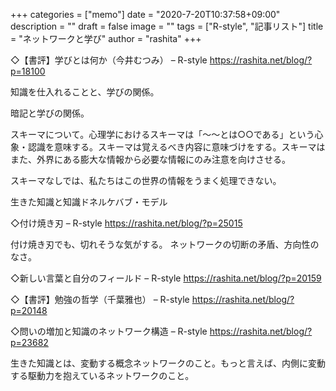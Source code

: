 +++
categories = ["memo"]
date = "2020-7-20T10:37:58+09:00"
description = ""
draft = false
image = ""
tags = ["R-style", "記事リスト"]
title = "ネットワークと学び"
author = "rashita"
+++

◇【書評】学びとは何か（今井むつみ） – R-style
https://rashita.net/blog/?p=18100

知識を仕入れることと、学びの関係。

暗記と学びの関係。

スキーマについて。心理学におけるスキーマは「〜〜とは○○である」という心象・認識を意味する。スキーマは覚えるべき内容に意味づけをする。スキーマはまた、外界にある膨大な情報から必要な情報にのみ注意を向けさせる。 

スキーマなしでは、私たちはこの世界の情報をうまく処理できない。

生きた知識と知識ドネルケバブ・モデル

◇付け焼き刃 – R-style
https://rashita.net/blog/?p=25015

付け焼き刃でも、切れそうな気がする。
ネットワークの切断の矛盾、方向性のなさ。

◇新しい言葉と自分のフィールド – R-style
https://rashita.net/blog/?p=20159

◇【書評】勉強の哲学（千葉雅也） – R-style
https://rashita.net/blog/?p=20148

◇問いの増加と知識のネットワーク構造 – R-style
https://rashita.net/blog/?p=23682

生きた知識とは、変動する概念ネットワークのこと。もっと言えば、内側に変動する駆動力を抱えているネットワークのこと。